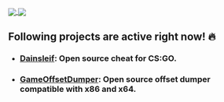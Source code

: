<a href="https://github.com/s3pt3mb3r">
  <img align="center" src="https://github-readme-stats-five-iota.vercel.app/api?username=s3pt3mb3r&hide=prs,issues,contribs&show_icons=true&theme=tokyonight" />
</a>
<a href="https://github.com/s3pt3mb3r">
  <img align="center" src="https://github-readme-stats-five-iota.vercel.app/api/top-langs/?username=s3pt3mb3r&layout=compact&theme=tokyonight" />
</a>

## Following projects are active right now! :fire:
- ### [Dainsleif](https://github.com/s3pt3mb3r/Dainsleif): Open source cheat for CS:GO.
- ### [GameOffsetDumper](https://github.com/s3pt3mb3r/GameOffsetDumper): Open source offset dumper compatible with x86 and x64.
